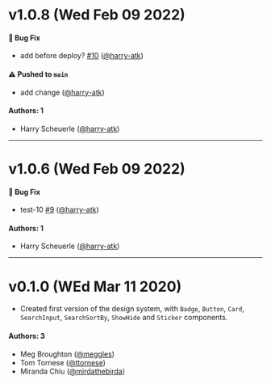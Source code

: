 # v1.0.8 (Wed Feb 09 2022)

#### 🐛 Bug Fix

- add before deploy? [#10](https://github.com/harry-atk/test-travis/pull/10) ([@harry-atk](https://github.com/harry-atk))

#### ⚠️ Pushed to `main`

- add change ([@harry-atk](https://github.com/harry-atk))

#### Authors: 1

- Harry Scheuerle ([@harry-atk](https://github.com/harry-atk))

---

# v1.0.6 (Wed Feb 09 2022)

#### 🐛 Bug Fix

- test-10 [#9](https://github.com/harry-atk/test-travis/pull/9) ([@harry-atk](https://github.com/harry-atk))

#### Authors: 1

- Harry Scheuerle ([@harry-atk](https://github.com/harry-atk))

---

# v0.1.0 (WEd Mar 11 2020)

- Created first version of the design system, with `Badge`, `Button`, `Card`, `SearchInput`, `SearchSortBy`, `ShowHide` and `Sticker` components.

#### Authors: 3
- Meg Broughton ([@meggles](https://github.com/meggles))
- Tom Tornese ([@ttornese](https://github.com/ttornese))
- Miranda Chiu ([@mirdathebirda](https://github.com/mirdathebirda))

